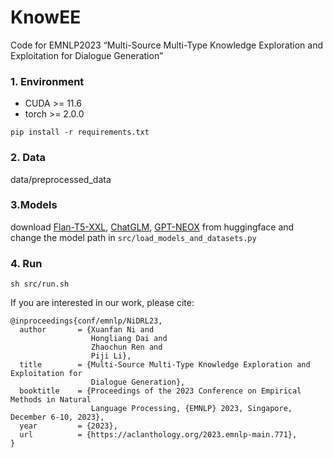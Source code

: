 # KnowEE
Code for EMNLP2023 “Multi-Source Multi-Type Knowledge Exploration and Exploitation for Dialogue Generation”

### 1. Environment

- CUDA >= 11.6
- torch >= 2.0.0

```shell
pip install -r requirements.txt
```



### 2. Data

data/preprocessed_data



### 3.Models

download [Flan-T5-XXL](https://huggingface.co/google/flan-t5-xxl), [ChatGLM](https://huggingface.co/THUDM/chatglm-6b), [GPT-NEOX](https://github.com/EleutherAI/gpt-neox) from huggingface and change the model path in ``src/load_models_and_datasets.py``



### 4. Run

```
sh src/run.sh
```



If you are interested in our work, please cite:

```
@inproceedings{conf/emnlp/NiDRL23,
  author       = {Xuanfan Ni and
                  Hongliang Dai and
                  Zhaochun Ren and
                  Piji Li},
  title        = {Multi-Source Multi-Type Knowledge Exploration and Exploitation for
                  Dialogue Generation},
  booktitle    = {Proceedings of the 2023 Conference on Empirical Methods in Natural
                  Language Processing, {EMNLP} 2023, Singapore, December 6-10, 2023},
  year         = {2023},
  url          = {https://aclanthology.org/2023.emnlp-main.771},
}
```

